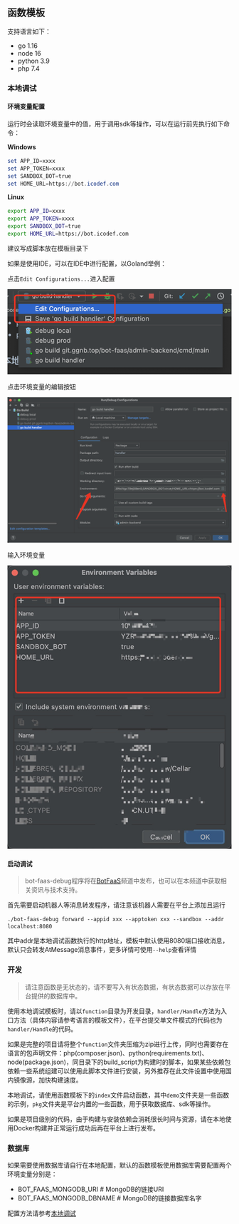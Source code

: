 ## 函数模板

支持语言如下：

* go 1.16
* node 16
* python 3.9
* php 7.4



### 本地调试

#### 环境变量配置

运行时会读取环境变量中的值，用于调用sdk等操作，可以在运行前先执行如下命令：

**Windows**

```powershell
set APP_ID=xxxx
set APP_TOKEN=xxxx
set SANDBOX_BOT=true
set HOME_URL=https://bot.icodef.com
```

**Linux**

```bash
export APP_ID=xxxx
export APP_TOKEN=xxxx
export SANDBOX_BOT=true
export HOME_URL=https://bot.icodef.com
```

建议写成脚本放在模板目录下



如果是使用IDE，可以在IDE中进行配置，以Goland举例：

点击`Edit Configurations...`进入配置

![image-20220318180458089](./README.assets/image-20220318180458089.png)

点击环境变量的编辑按钮

![image-20220318180651190](./README.assets/image-20220318180651190.png)

输入环境变量

![14640D19200AC99A996899175787F90E](./README.assets/14640D19200AC99A996899175787F90E.jpg)



#### 启动调试
> bot-faas-debug程序将在[BotFaaS](https://qun.qq.com/qqweb/qunpro/share?_wv=3&_wwv=128&appChannel=share&inviteCode=aVNjt&appChannel=share&businessType=9&from=181074&biz=ka&shareSource=5)频道中发布，也可以在本频道中获取相关资讯与技术支持。

首先需要启动机器人等消息转发程序，请注意该机器人需要在平台上添加且运行

```
./bot-faas-debug forward --appid xxx --apptoken xxx --sandbox --addr localhost:8080
```

其中addr是本地调试函数执行的http地址，模板中默认使用8080端口接收消息，默认只会转发AtMessage消息事件，更多详情可使用`--help`查看详情



### 开发
> 请注意函数是无状态的，请不要写入有状态数据，有状态数据可以存放在平台提供的数据库中。

使用本地调试模板时，请以`function`目录为开发目录，`handler/Handle`方法为入口方法（具体内容请参考语言的模板文件），在平台提交单文件模式的代码也为`handler/Handle`的代码。

如果是完整的项目请将整个`function`文件夹压缩为zip进行上传，同时也需要存在语言的包声明文件：php(composer.json)、python(requirements.txt)、node(package.json)，同目录下的build_script为构建时的脚本，如果某些依赖包依赖一些系统组建可以使用此脚本文件进行安装，另外推荐在此文件设置中使用国内镜像源，加快构建速度。

本地调试，请使用函数模板下的`index`文件启动函数，其中`demo`文件夹是一些函数的示例，`pkg`文件夹是平台内置的一些函数，用于获取数据库、sdk等操作。

如果是项目级别的代码，由于构建与安装依赖会消耗很长时间与资源，请在本地使用Docker构建并正常运行成功后再在平台上进行发布。

### 数据库

如果需要使用数据库请自行在本地配置，默认的函数模板使用数据库需要配置两个环境变量分别是：

* BOT_FAAS_MONGODB_URI # MongoDB的链接URI
* BOT_FAAS_MONGODB_DBNAME # MongoDB的链接数据库名字

配置方法请参考[本地调试](#本地调试)
